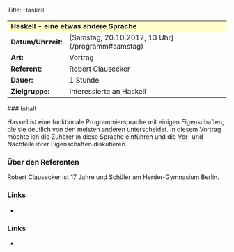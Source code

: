 Title: Haskell

<table border="0" cellpadding="3" cellspacing="0" width="100%">
<tr>
<td colspan="3" style="font-weight: bold; background-color: #ffffcc;">
Haskell - eine etwas andere Sprache

</td>
</tr>
<tr>
<td style="font-weight: bold;">
Datum/Uhrzeit:

</td>
<td>
[Samstag, 20.10.2012, 13 Uhr](/programm#samstag)

</td>
</tr>
<tr>
<td style="font-weight: bold;">
Art:

</td>
<td>
Vortrag

</td>
</tr>
<tr>
<td style="font-weight: bold;">
Referent:

</td>
<td>
Robert Clausecker

</td>
</tr>
<tr>
<td style="font-weight: bold;">
Dauer:

</td>
<td>
1 Stunde

</td>
</tr>
<tr>
<td style="font-weight: bold;">
Zielgruppe:

</td>
<td>
Interessierte an Haskell

</td>
</tr>
</table>
### Inhalt

Haskell ist eine funktionale Programmiersprache mit einigen
Eigenschaften, die sie deutlich von den meisten anderen unterscheidet.
In diesem Vortrag möchte ich die Zuhörer in diese Sprache einführen und
die Vor- und Nachteile ihrer Eigenschaften diskutieren.

### Über den Referenten

Robert Clausecker ist 17 Jahre und Schüler am Herder-Gymnasium Berlin.

### Links

-   

### Links

-   

